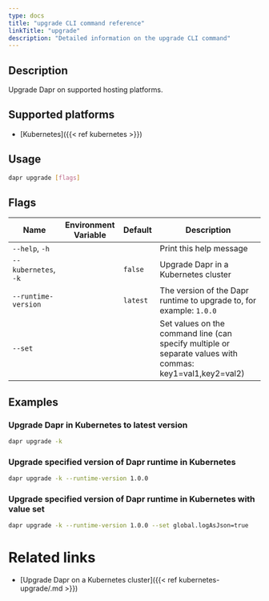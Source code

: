 ```yaml
---
type: docs
title: "upgrade CLI command reference"
linkTitle: "upgrade"
description: "Detailed information on the upgrade CLI command"
---
```


## Description

Upgrade Dapr on supported hosting platforms.

## Supported platforms

- [Kubernetes]({{< ref kubernetes >}})

## Usage
```bash
dapr upgrade [flags]
```

## Flags

| Name | Environment Variable | Default | Description
| --- | --- | --- | --- |
| `--help`, `-h` | | | Print this help message |
| `--kubernetes`, `-k` | | `false` | Upgrade Dapr in a Kubernetes cluster |
| `--runtime-version` | | `latest` | The version of the Dapr runtime to upgrade to, for example: `1.0.0` |
| `--set` | | | Set values on the command line (can specify multiple or separate values with commas: key1=val1,key2=val2) |

## Examples

### Upgrade Dapr in Kubernetes to latest version
```bash
dapr upgrade -k
```

### Upgrade specified version of Dapr runtime in Kubernetes
```bash
dapr upgrade -k --runtime-version 1.0.0
```

### Upgrade specified version of Dapr runtime in Kubernetes with value set
```bash
dapr upgrade -k --runtime-version 1.0.0 --set global.logAsJson=true
```
# Related links

- [Upgrade Dapr on a Kubernetes cluster]({{< ref kubernetes-upgrade/.md >}})
